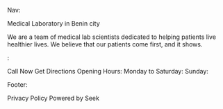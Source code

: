 Nav:

Medical Laboratory in Benin city

We are a team of medical lab scientists dedicated to helping patients live healthier lives. We believe that our patients come first, and it shows.

:

Call Now
Get Directions
Opening Hours:
Monday to Saturday:
Sunday:

Footer:

Privacy Policy
Powered by Seek
